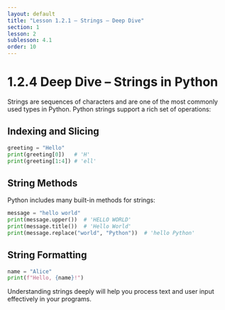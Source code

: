 ```yaml
---
layout: default
title: "Lesson 1.2.1 – Strings – Deep Dive"
section: 1
lesson: 2
sublesson: 4.1
order: 10
---
```




# 1.2.4 Deep Dive – Strings in Python

Strings are sequences of characters and are one of the most commonly used types in Python. Python strings support a rich set of operations:

## Indexing and Slicing

```python
greeting = "Hello"
print(greeting[0])   # 'H'
print(greeting[1:4]) # 'ell'
```

## String Methods

Python includes many built-in methods for strings:

```python
message = "hello world"
print(message.upper())  # 'HELLO WORLD'
print(message.title())  # 'Hello World'
print(message.replace("world", "Python"))  # 'hello Python'
```

## String Formatting

```python
name = "Alice"
print(f"Hello, {name}!")
```

Understanding strings deeply will help you process text and user input effectively in your programs.
